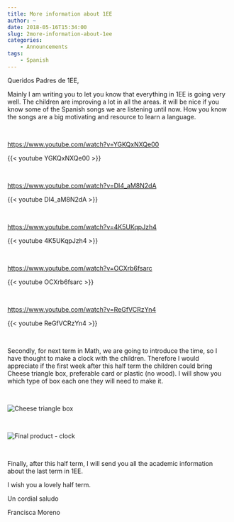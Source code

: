 ```yaml
---
title: More information about 1EE
author: ~
date: 2018-05-16T15:34:00
slug: 2more-information-about-1ee
categories:
    - Announcements
tags:
    - Spanish
---
```


Queridos Padres de 1EE,

Mainly I am writing you to let you know that everything in 1EE is going very well. The children are improving a lot in all the areas. it will be nice if you know some of the Spanish songs we are listening until now. How you know the songs are a big motivating and resource to learn a language.  

&nbsp;

https://www.youtube.com/watch?v=YGKQxNXQe00

{{< youtube YGKQxNXQe00 >}}

&nbsp;

https://www.youtube.com/watch?v=DI4_aM8N2dA

{{< youtube DI4_aM8N2dA >}}

&nbsp;

https://www.youtube.com/watch?v=4K5UKqpJzh4

{{< youtube 4K5UKqpJzh4 >}}

&nbsp;

https://www.youtube.com/watch?v=OCXrb6fsarc

{{< youtube OCXrb6fsarc >}}

&nbsp;

https://www.youtube.com/watch?v=ReGfVCRzYn4

{{< youtube ReGfVCRzYn4 >}}

&nbsp;

Secondly, for next term in Math, we are going to introduce the time, so I have thought to make a clock with the children. Therefore I would appreciate if the first week after this half term the children could bring  Cheese triangle box, preferable card or plastic (no wood). I will show you which type of box each one they will need to make it.

&nbsp;

![Cheese triangle box](/images/dairylea-triangles-box-EPH9EH.jpg)

&nbsp;

![Final product - clock](/images/maxresdefault.jpg)

&nbsp;

Finally, after this half term, I will send you all the academic information about the last term in 1EE.

I wish you a lovely half term.

Un cordial saludo

Francisca Moreno


